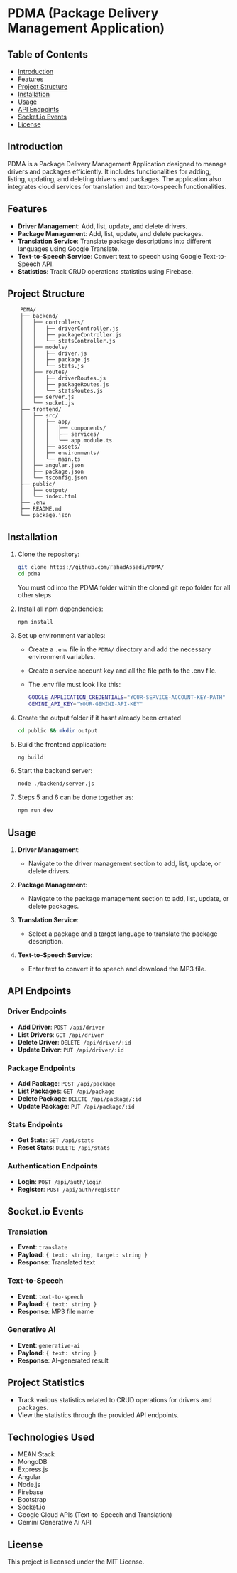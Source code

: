 # PDMA (Package Delivery Management Application)

## Table of Contents

- [Introduction](#introduction)
- [Features](#features)
- [Project Structure](#project-structure)
- [Installation](#installation)
- [Usage](#usage)
- [API Endpoints](#api-endpoints)
- [Socket.io Events](#socketio-events)
- [License](#license)

## Introduction

PDMA is a Package Delivery Management Application designed to manage drivers and packages efficiently. It includes functionalities for adding, listing, updating, and deleting drivers and packages. The application also integrates cloud services for translation and text-to-speech functionalities.

## Features

- **Driver Management**: Add, list, update, and delete drivers.
- **Package Management**: Add, list, update, and delete packages.
- **Translation Service**: Translate package descriptions into different languages using Google Translate.
- **Text-to-Speech Service**: Convert text to speech using Google Text-to-Speech API.
- **Statistics**: Track CRUD operations statistics using Firebase.

## Project Structure

```text
    PDMA/
    ├── backend/
    │   ├── controllers/
    │   │   ├── driverController.js
    │   │   ├── packageController.js
    │   │   └── statsController.js
    │   ├── models/
    │   │   ├── driver.js
    │   │   ├── package.js
    │   │   └── stats.js
    │   ├── routes/
    │   │   ├── driverRoutes.js
    │   │   ├── packageRoutes.js
    │   │   └── statsRoutes.js
    │   ├── server.js
    │   └── socket.js
    ├── frontend/
    │   ├── src/
    │   │   ├── app/
    │   │   │   ├── components/
    │   │   │   ├── services/
    │   │   │   └── app.module.ts
    │   │   ├── assets/
    │   │   ├── environments/
    │   │   └── main.ts
    │   ├── angular.json
    │   ├── package.json
    │   └── tsconfig.json
    ├── public/
    │   ├── output/
    │   └── index.html
    ├── .env
    ├── README.md
    └── package.json
```

## Installation

1. Clone the repository:

    ```sh
    git clone https://github.com/FahadAssadi/PDMA/
    cd pdma
    ```

    You must cd into the PDMA folder within the cloned git repo folder for all other steps

2. Install all npm dependencies:

    ```sh
    npm install
    ```

3. Set up environment variables:
    - Create a `.env` file in the `PDMA/` directory and add the necessary environment variables.
    - Create a service account key and all the file path to the .env file.
    - The .env file must look like this:

        ```sh
        GOOGLE_APPLICATION_CREDENTIALS="YOUR-SERVICE-ACCOUNT-KEY-PATH"
        GEMINI_API_KEY="YOUR-GEMINI-API-KEY"
        ```

4. Create the output folder if it hasnt already been created

    ```sh
    cd public && mkdir output
    ```

5. Build the frontend application:

    ```sh
    ng build
    ```

6. Start the backend server:

    ```sh
    node ./backend/server.js
    ```

7. Steps 5 and 6 can be done together as:

    ```sh
    npm run dev
    ```

## Usage

1. **Driver Management**:
    - Navigate to the driver management section to add, list, update, or delete drivers.

2. **Package Management**:
    - Navigate to the package management section to add, list, update, or delete packages.

3. **Translation Service**:
    - Select a package and a target language to translate the package description.

4. **Text-to-Speech Service**:
    - Enter text to convert it to speech and download the MP3 file.

## API Endpoints

### Driver Endpoints

- **Add Driver**: `POST /api/driver`
- **List Drivers**: `GET /api/driver`
- **Delete Driver**: `DELETE /api/driver/:id`
- **Update Driver**: `PUT /api/driver/:id`

### Package Endpoints

- **Add Package**: `POST /api/package`
- **List Packages**: `GET /api/package`
- **Delete Package**: `DELETE /api/package/:id`
- **Update Package**: `PUT /api/package/:id`

### Stats Endpoints

- **Get Stats**: `GET /api/stats`
- **Reset Stats**: `DELETE /api/stats`

### Authentication Endpoints

- **Login**: `POST /api/auth/login`
- **Register**: `POST /api/auth/register`

## Socket.io Events

### Translation

- **Event**: `translate`
- **Payload**: `{ text: string, target: string }`
- **Response**: Translated text

### Text-to-Speech

- **Event**: `text-to-speech`
- **Payload**: `{ text: string }`
- **Response**: MP3 file name

### Generative AI

- **Event**: `generative-ai`
- **Payload**: `{ text: string }`
- **Response**: AI-generated result

## Project Statistics

- Track various statistics related to CRUD operations for drivers and packages.
- View the statistics through the provided API endpoints.

## Technologies Used

- MEAN Stack
- MongoDB
- Express.js
- Angular
- Node.js
- Firebase
- Bootstrap
- Socket.io
- Google Cloud APIs (Text-to-Speech and Translation)
- Gemini Generative Ai API

## License

This project is licensed under the MIT License.
